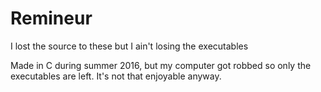 # Remineur
I lost the source to these but I ain't losing the executables

Made in C during summer 2016, but my computer got robbed so only the executables are left. It's not that enjoyable anyway.
